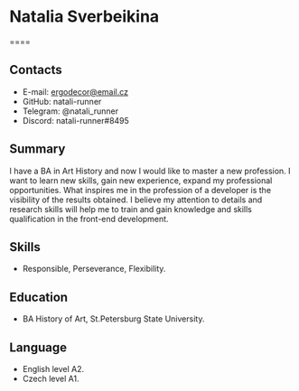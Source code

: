# **Natalia Sverbeikina**
====
## **Contacts**
- E-mail: ergodecor@email.cz
- GitHub: natali-runner
- Telegram: @natali_runner
- Discord: natali-runner#8495
## **Summary**
I have a BA in Art History and now I would like to master a new profession. I want to learn new skills, gain new experience, expand my professional opportunities. What inspires me in the profession of a developer is the visibility of the results obtained. I believe my attention to details and research skills will help me to train and gain knowledge and skills qualification in the front-end development.
## **Skills**
- Responsible, Perseverance, Flexibility.
## **Education**
- BA History of Art, St.Petersburg State University.
## **Language**
- English level A2.
- Czech level A1.


